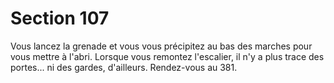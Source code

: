 # Section 107

Vous lancez la grenade et vous vous précipitez au bas des 
marches pour vous mettre à l'abri. Lorsque vous remontez 
l'escalier, il n'y a plus trace des portes... ni des gardes, d'ailleurs. 
Rendez-vous au 381.